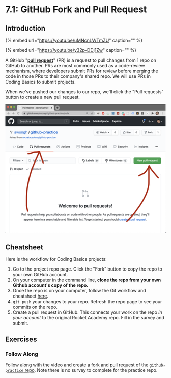 # 7.1: GitHub Fork and Pull Request

## Introduction

{% embed url="https://youtu.be/uMNcnLWTmZU" caption="" %}

{% embed url="https://youtu.be/y32p-DDj1Zw" caption="" %}

A GitHub "[**pull request**](https://docs.github.com/en/free-pro-team@latest/github/collaborating-with-issues-and-pull-requests/about-pull-requests)" \(PR\) is a request to pull changes from 1 repo on GitHub to another. PRs are most commonly used as a code-review mechanism, where developers submit PRs for review before merging the code in those PRs to their company's shared repo. We will use PRs in Coding Basics to submit projects.

When we've pushed our changes to our repo, we'll click the "Pull requests" button to create a new pull request.

![How to find the pull request tab and new pull request button in GitHub.](../.gitbook/assets/screen-shot-2020-08-19-at-10.23.25-pm%20%281%29.png)

## Cheatsheet

Here is the workflow for Coding Basics projects:

1. Go to the project repo page. Click the "Fork" button to copy the repo to your own GitHub account.
2. On your computer in the command line, **clone the repo from your own Github account's copy of the repo.**
3. Once the repo is on your computer, follow the Git workflow and cheatsheet [here](../2-organising-and-managing-code-files/2.2-git.md#cheat-sheet).
4. `git push` your changes to your repo. Refresh the repo page to see your commits on the repo.
5. Create a pull request in GitHub. This connects your work on the repo _in your account_ to the original Rocket Academy repo. Fill in the survey and submit.

## Exercises

### Follow Along

Follow along with the video and create a fork and pull request of the [`github-practice` repo](https://github.com/rocketacademy/github-practice). Note there is no survey to complete for the practice repo.

